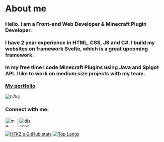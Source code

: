<h1 align="left">About me</h1>
<h3 align="left">Hello. I am a Front-end Web Developer & Minecraft Plugin Developer.<br>
<br>
I have 2 year experience in HTML, CSS, JS and C#. I build my websites on framework Svelte, which is a great upcoming framework.<br>
<br>
In my free time I code Minecraft Plugins using Java and Spigot API. I like to work on medium size projects with my team.<br>
<br>
<a href="https://kominekjan.cz/">My portfolio</a></h3>

<p align="left"> <img src="https://komarev.com/ghpvc/?username=h7kz&label=Profile%20views&color=0e75b6&style=flat" alt="h7kz" /> </p>

<h3 align="left" padding=0>Connect with me:</h3>
<p align="left">
<a href="https://www.linkedin.com/in/jan-kom%C3%ADnek-36b4b7209/" target="blank"><img align="center" src="https://raw.githubusercontent.com/rahuldkjain/github-profile-readme-generator/master/src/images/icons/Social/linked-in-alt.svg" alt="me" height="30" width="40" /></a>
<a href="https://discord.gg/https://discord.gg/xdjgTDgRfd" target="blank"><img align="center" src="https://raw.githubusercontent.com/rahuldkjain/github-profile-readme-generator/master/src/images/icons/Social/discord.svg" alt="discord" height="30" width="40" /></a>
</p>

[![H7KZ's GitHub stats](https://github-readme-stats.vercel.app/api?username=H7KZ&theme=react)](https://github.com/H7KZ/H7KZ)
[![Top Langs](https://github-readme-stats.vercel.app/api/top-langs/?username=H7KZ&layout=compact&theme=react)](https://github.com/H7KZ/H7KZ)


